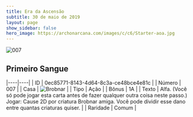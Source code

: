 ```yaml
---
title: Era da Ascensão
subtitle: 30 de maio de 2019
layout: page
show_sidebar: false
hero_image: https://archonarcana.com/images/c/c6/Starter-aoa.jpg
---
```


![007](https://cdn.keyforgegame.com/media/card_front/pt/435_007_QM7FG5HW9675_pt.png)

## Primeiro Sangue

|----|----|
| ID | 0ec85771-8143-4d64-8c3a-ce48bce4e81c |
| Número | 007 |
| Casa | ![Brobnar](https://archonarcana.com/images/thumb/e/e0/Brobnar.png/22px-Brobnar.png "Brobnar") |
| Tipo | Ação |
| Bônus | 1A |
| Texto | Alfa. (Você só pode jogar esta carta antes  de fazer qualquer outra coisa neste passo.) Jogar: Cause 2D por criatura Brobnar amiga. Você pode dividir esse dano entre quantas criaturas quiser. |
| Raridade | Comum |
